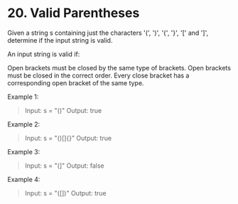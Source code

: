 # 20. Valid Parentheses

Given a string s containing just the characters '(', ')', '{', '}', '[' and ']', determine if the input string is valid.

An input string is valid if:

Open brackets must be closed by the same type of brackets.
Open brackets must be closed in the correct order.
Every close bracket has a corresponding open bracket of the same type.


Example 1:

> Input: s = "()"
Output: true

Example 2:

> Input: s = "()[]{}"
Output: true

Example 3:

> Input: s = "(]"
Output: false

Example 4:


> Input: s = "([])"
Output: true
